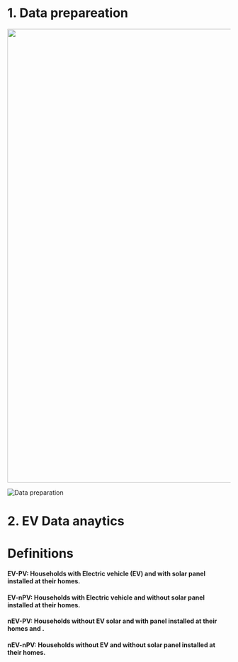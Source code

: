 
# 1. Data prepareation

<p align="center">
<img src="(https://github.com/AmmarKamoona/EV-Data-analytics/blob/main/imgs/Flowchart.svg" width="1024">
</p>

![Data preparation](https://github.com/AmmarKamoona/EV-Data-analytics/blob/main/imgs/Flowchart.svg)

# 2. EV Data anaytics



# Definitions
#### EV-PV: Households with Electric vehicle (EV) and with  solar panel installed at their homes.  
#### EV-nPV: Households with Electric vehicle and without solar panel installed at their homes.
#### nEV-PV: Households without EV solar and with panel installed at their homes and .
#### nEV-nPV: Households without EV and without solar panel installed at their homes.
